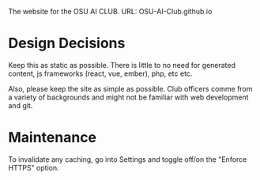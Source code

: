 The website for the OSU AI CLUB. URL: OSU-AI-Club.github.io

# Design Decisions
Keep this as static as possible. There is little to no need for generated content, js frameworks (react, vue, ember), php, etc etc.

Also, please keep the site as simple as possible. Club officers comme from a variety of backgrounds and might not be familiar with web development and git.

# Maintenance
To invalidate any caching, go into Settings and toggle off/on the "Enforce HTTPS" option.
